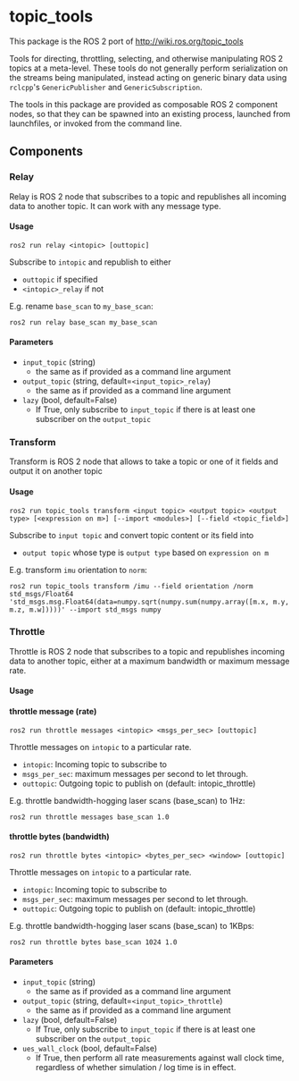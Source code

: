 # topic_tools

This package is the ROS 2 port of http://wiki.ros.org/topic_tools

Tools for directing, throttling, selecting, and otherwise manipulating ROS 2 topics at a meta-level. These tools do not generally perform serialization on the streams being manipulated, instead acting on generic binary data using `rclcpp`'s `GenericPublisher` and `GenericSubscription`.

The tools in this package are provided as composable ROS 2 component nodes, so that they can be spawned into an existing process, launched from launchfiles, or invoked from the command line.

## Components

### Relay

Relay is ROS 2 node that subscribes to a topic and republishes all incoming data to another topic. It can work with any message type.

#### Usage

```
ros2 run relay <intopic> [outtopic]
```

Subscribe to `intopic` and republish to either
- `outtopic` if specified
- `<intopic>_relay` if not

E.g. rename `base_scan` to `my_base_scan`:

```
ros2 run relay base_scan my_base_scan
```

#### Parameters

- `input_topic` (string)
    - the same as if provided as a command line argument
- `output_topic` (string, default=`<input_topic>_relay`)
    - the same as if provided as a command line argument
- `lazy` (bool, default=False)
    - If True, only subscribe to `input_topic` if there is at least one subscriber on the `output_topic`

### Transform

Transform is ROS 2 node that allows to take a topic or one of it fields and output it on another topic

#### Usage

```
ros2 run topic_tools transform <input topic> <output topic> <output type> [<expression on m>] [--import <modules>] [--field <topic_field>]
```

Subscribe to `input topic` and convert topic content or its field into
- `output topic` whose type is `output type` based on `expression on m`

E.g. transform `imu` orientation to `norm`:

```
ros2 run topic_tools transform /imu --field orientation /norm std_msgs/Float64 'std_msgs.msg.Float64(data=numpy.sqrt(numpy.sum(numpy.array([m.x, m.y, m.z, m.w]))))' --import std_msgs numpy
```

### Throttle

Throttle is ROS 2 node that subscribes to a topic and republishes incoming data to another topic, either at a maximum bandwidth or maximum message rate.

#### Usage

#### throttle message (rate)

```
ros2 run throttle messages <intopic> <msgs_per_sec> [outtopic]
```

Throttle messages on `intopic` to a particular rate.
- `intopic`: Incoming topic to subscribe to
- `msgs_per_sec`: maximum messages per second to let through.
- `outtopic`: Outgoing topic to publish on (default: intopic_throttle)

E.g. throttle bandwidth-hogging laser scans (base_scan) to 1Hz:

```
ros2 run throttle messages base_scan 1.0
```

#### throttle bytes (bandwidth)

```
ros2 run throttle bytes <intopic> <bytes_per_sec> <window> [outtopic]
```

Throttle messages on `intopic` to a particular rate.
- `intopic`: Incoming topic to subscribe to
- `msgs_per_sec`: maximum messages per second to let through.
- `outtopic`: Outgoing topic to publish on (default: intopic_throttle)

E.g. throttle bandwidth-hogging laser scans (base_scan) to 1KBps:

```
ros2 run throttle bytes base_scan 1024 1.0
```

#### Parameters

- `input_topic` (string)
    - the same as if provided as a command line argument
- `output_topic` (string, default=`<input_topic>_throttle`)
    - the same as if provided as a command line argument
- `lazy` (bool, default=False)
    - If True, only subscribe to `input_topic` if there is at least one subscriber on the `output_topic`
- `ues_wall_clock` (bool, default=False)
    - If True, then perform all rate measurements against wall clock time, regardless of whether simulation / log time is in effect.
